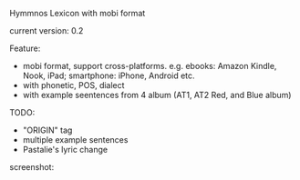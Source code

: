 Hymmnos Lexicon with mobi format

current version: 0.2

Feature:
  * mobi format, support cross-platforms. e.g. ebooks: Amazon Kindle, Nook, iPad; smartphone: iPhone, Android etc.
  * with phonetic, POS, dialect
  * with example seentences from 4 album (AT1, AT2 Red, and Blue album)

TODO:
  * "ORIGIN" tag
  * multiple example sentences
  * Pastalie's lyric change

screenshot:

<a href="http://imgur.com/KokoW5w"><img src="http://i.imgur.com/KokoW5w.gif" title="Hosted by imgur.com" alt="" /></a>
<a href="http://imgur.com/QXgjTlr"><img src="http://i.imgur.com/QXgjTlr.gif" title="Hosted by imgur.com" alt="" /></a>
<a href="http://imgur.com/mPiX6yx"><img src="http://i.imgur.com/mPiX6yx.gif" title="Hosted by imgur.com" alt="" /></a>
